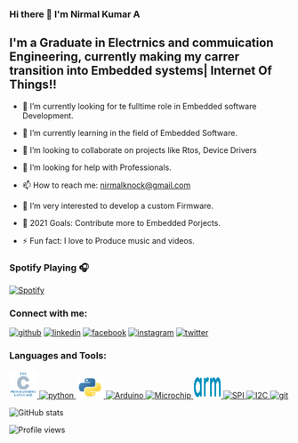 ### Hi there 👋 I'm Nirmal Kumar A

<!--
**NirmalKnock/NirmalKnock** is a ✨ _special_ ✨ repository because its `README.md` (this file) appears on your GitHub profile.
- 💬 Ask me about ...
Here are some ideas to get you started:
-->
## I'm a Graduate in Electrnics and commuication Engineering, currently making my carrer transition into Embedded systems| Internet Of Things!!

- 🔭 I’m currently looking for te fulltime role in Embedded software Development.
- 🌱 I’m currently learning in the field of Embedded Software.
- 👯 I’m looking to collaborate on projects like Rtos, Device Drivers
- 🤔 I’m looking for help with Professionals.
- 📫 How to reach me: nirmalknock@gmail.com 



- 👯 I’m very interested to develop a custom Firmware.
- 🥅 2021 Goals: Contribute more to Embedded Porjects.
- ⚡ Fun fact: I love to Produce music and videos.

### Spotify Playing 🎧



[![Spotify](https://https://novatorem-8pby5yg0g-nirmalknock-gmailcom.vercel.app/api/spotify)](https://open.spotify.com/user/rofoowgl8gggllonjheibv431)


### Connect with me:

[<img src='https://cdn.jsdelivr.net/npm/simple-icons@3.0.1/icons/github.svg' alt='github' height='40'>](https://github.com/NirmalKnock)  [<img src='https://cdn.jsdelivr.net/npm/simple-icons@3.0.1/icons/linkedin.svg' alt='linkedin' height='40'>](https://www.linkedin.com/in/nirmalknock/)  [<img src='https://cdn.jsdelivr.net/npm/simple-icons@3.0.1/icons/facebook.svg' alt='facebook' height='40'>](https://www.facebook.com/nirmalknock/)  [<img src='https://cdn.jsdelivr.net/npm/simple-icons@3.0.1/icons/instagram.svg' alt='instagram' height='40'>](https://www.instagram.com/nirmalknock/)  [<img src='https://cdn.jsdelivr.net/npm/simple-icons@3.0.1/icons/twitter.svg' alt='twitter' height='40'>](https://twitter.com/Nirmalknock) 




<h3 align="left">Languages and Tools:</h3>

<p align="left"> 
 <a href="" target="_blank"> <img src="https://raw.githubusercontent.com/github/explore/f3e22f0dca2be955676bc70d6214b95b13354ee8/topics/c/c.png" alt="C" width="50" height="50"/> </a> <a href="https://www.python.org" target="_blank"> <img src="https://img.icons8.com/color/48/000000/c-plus-plus-logo.png" alt="python" width="50" height="50"/> 
 <a href="https://www.python.org" target="_blank"> <img src="https://raw.githubusercontent.com/devicons/devicon/master/icons/python/python-original.svg" alt="python" width="50" height="40"/> 
   <a href="https://www.arduino.cc/" target="_blank"> <img src="https://www.vectorlogo.zone/logos/arduino/arduino-icon.svg" alt="Arduino" width="50" height="40"/> </a>
<a href="https://www.microchip.com/" target="_blank"> <img src="https://upload.wikimedia.org/wikipedia/commons/c/ca/Microchip-Logo.svg" alt="Microchip" width="60" height="40"/> </a>  <a href="https://www.arm.com/" target="_blank"> <img src="https://github.com/cncf/landscape/blob/master/hosted_logos/arm-member.svg" alt="ARM" width="50" height="40"/> </a>  <a href="https://www.i2c-bus.org/" target="_blank"> <img src="https://github.com/detain/svg-logos/blob/master/svg/i2c-bus.svg" alt="SPI" width="50" height="40"/>   </a> <a href="https://en.wikipedia.org/wiki/Serial_Peripheral_Interface" target="_blank"> <img src="https://github.com/detain/svg-logos/blob/master/svg/spi.svg" alt="I2C" width="40" height="40"/> </a>
<a href="https://git-scm.com/" target="_blank"> <img src="https://www.vectorlogo.zone/logos/git-scm/git-scm-icon.svg" alt="git" width="80" height="40"/> </a>
  </p>


![GitHub stats](https://statuss.vercel.app/api?username=NirmalKnock&show_icons=true)  


![Profile views](https://gpvc.arturio.dev/NirmalKnock)  

